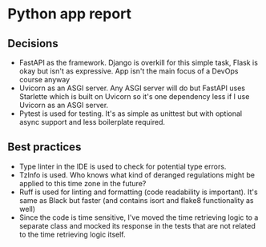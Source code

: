 # Python app report

## Decisions

- FastAPI as the framework. Django is overkill for this simple task, Flask is okay but isn't as expressive. App isn't the main focus of a DevOps course anyway
- Uvicorn as an ASGI server. Any ASGI server will do but FastAPI uses Starlette which is built on Uvicorn so it's one dependency less if I use Uvicorn as an ASGI server.
- Pytest is used for testing. It's as simple as unittest but with optional async support and less boilerplate required.

## Best practices

- Type linter in the IDE is used to check for potential type errors.
- TzInfo is used. Who knows what kind of deranged regulations might be applied to this time zone in the future?
- Ruff is used for linting and formatting (code readability is important). It's same as Black but faster (and contains isort and flake8 functionality as well)
- Since the code is time sensitive, I've moved the time retrieving logic to a separate class and mocked its response in the tests that are not related to the time retrieving logic itself.
